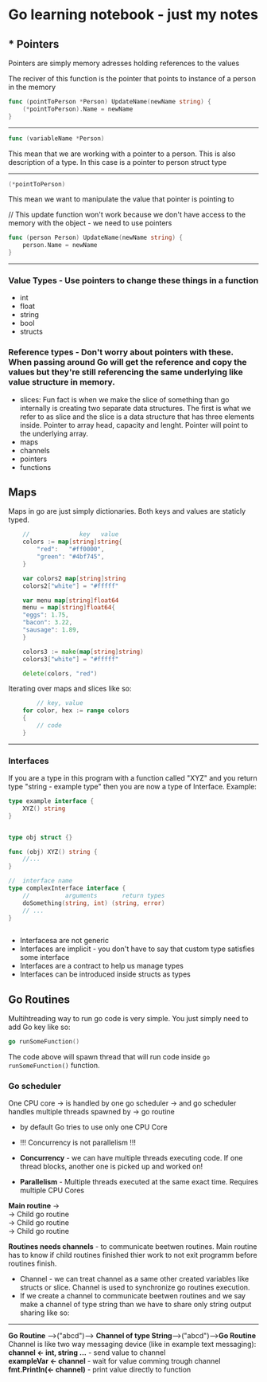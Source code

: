 # Go learning notebook - just my notes

## * Pointers 
Pointers are simply memory adresses holding references to the values 


The reciver of this function is the pointer that points to instance of a person in the memory

```go
func (pointToPerson *Person) UpdateName(newName string) {
	(*pointToPerson).Name = newName
}
```

---
```go 
func (variableName *Person) 
``` 
This mean that we are working with a pointer to a person. This is also description of a type. In this case is a pointer to person struct type

---
```go
(*pointToPerson) 
```
This mean we want to manipulate the value that pointer is pointing to

// This update function won't work because we don't have access to the memory with the object - we need to use pointers
```go 
func (person Person) UpdateName(newName string) {
	person.Name = newName
}
```
---

### Value Types - Use pointers to change these things in a function 
- int 
- float 
- string
- bool 
- structs

### Reference types - Don't worry about pointers with these. When passing around Go will get the reference and copy the values but they're still referencing the same underlying like value structure in memory. 
- slices: Fun fact is when we make the slice of something than go internally is creating two separate data structures. The first is what we refer to as slice and the slice is a data structure that has three elements inside. Pointer to array head, capacity and lenght. Pointer will point to the underlying array. 
- maps
- channels
- pointers
- functions

## Maps

Maps in go are just simply dictionaries. Both keys and values are staticly typed.
```go 
	//   			key	  value
	colors := map[string]string{
		"red":   "#ff0000",
		"green": "#4bf745",
	}

	var colors2 map[string]string 
	colors2["white"] = "#fffff"

	var menu map[string]float64
	menu = map[string]float64{
    "eggs": 1.75,
    "bacon": 3.22,
    "sausage": 1.89,
	}

	colors3 := make(map[string]string)
	colors3["white"] = "#fffff"

	delete(colors, "red")
``` 
Iterating over maps and slices like so:
```go
		// key, value
	for color, hex := range colors 
	{
		// code
	}
```

---
### Interfaces

If you are a type in this program with a function called "XYZ" and you return type "string - example type" then you are now a type of Interface. Example:

```go 
type example interface {
	XYZ() string 
}


type obj struct {}

func (obj) XYZ() string {
	//...
}

//	interface name
type complexInterface interface {
	//			arguments		return types
	doSomething(string, int) (string, error)
	// ...
}
 
```
- Interfacesa are not generic
- Interfaces are implicit - you don't have to say that custom type satisfies some interface
- Interfaces are a contract to help us manage types
- Interfaces can be introduced inside structs as types


## Go Routines

Multihtreading way to run go code is very simple. You just simply need to add Go key like so:

```go
go runSomeFunction()
```
The code above will spawn thread that will run code inside ```go runSomeFunction()``` function.

### Go scheduler 
One CPU core -> is handled by one go scheduler -> and go scheduler handles multiple threads spawned by -> go routine 
- by default Go tries to use only one CPU Core

- !!! Concurrency is not parallelism !!! 

- **Concurrency** - we can have multiple threads executing code. If one thread blocks, another one is picked up and worked on!

- **Parallelism** - Multiple threads executed at the same exact time. Requires multiple CPU Cores

**Main routine** -><br>
-> Child go routine<br>
-> Child go routine<br>
-> Child go routine<br>

**Routines needs channels** - to communicate beetwen routines. Main routine has to know if child routines finished thier work to not exit programm before routines finish. 
- Channel - we can treat channel as a same other created variables like structs or slice. Channel is used to synchronize go routines execution. 
- If we create a channel to communicate beetwen routines and we say make a channel of type string than we have to share only string output sharing like so:<br>
---
**Go Routine** -->("abcd")--> **Channel of type String**-->("abcd")-->**Go Routine**<br>
Channel is like two way messaging device (like in example text messaging):<br>
**channel <- int, string ...** - send value to channel<br>
**exampleVar <- channel** - wait for value comming trough channel <br>
**fmt.Println(<- channel)** - print value directly to function<br>
